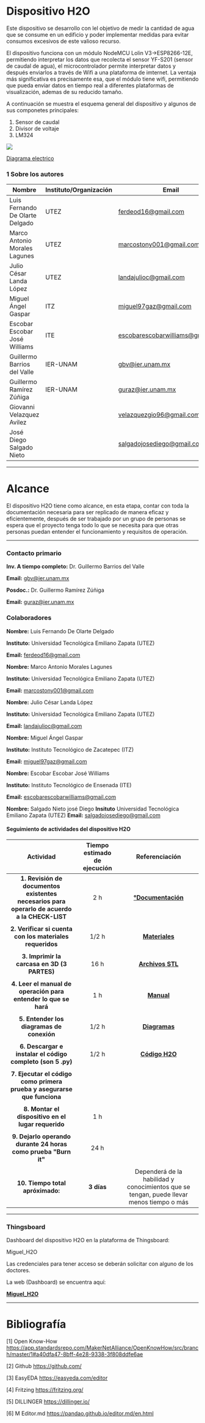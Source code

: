 # Dispositivo H2O

Este dispositivo se desarrollo con lel objetivo de medir la cantidad de agua que se consume en un edificio y poder implementar medidas para evitar consumos excesivos de este valioso recurso.

El dispositivo funciona con un módulo NodeMCU Lolin V3→ESP8266-12E, permitiendo interpretar los datos que recolecta el sensor YF-S201 (sensor de caudal de agua), el microcontrolador  permite interpretar datos y después enviarlos a través de Wifi a una plataforma de imternet. La ventaja más significativa es precisamente esa, que el módulo tiene wifi, permitiendo que pueda enviar datos en tiempo real a diferentes plataformas de visualización, ademas de su reducido tamaño.

A continuación se muestra el esquema general del dispositivo y algunos de sus componetes principales:

1. Sensor de caudal
2. Divisor de voltaje
3. LM324

![](https://github.com/Dispositivos-Edificio-Bioclimatico/DH2O/blob/master/Imagenes/h20_esquema_gral.png?raw=true)

[Diagrama electrico](https://github.com/Dispositivos-Edificio-Bioclimatico/DH2O/blob/master/Diagramas/DispositivoH2O1Esquem%C3%A1tico.pdf)


### 1 Sobre los autores

|Nombre|Instituto/Organización|Email|
| ------------ | ------------ | ------------ |
|Luis Fernando De Olarte Delgado|UTEZ|ferdeod16@gmail.com|
|Marco Antonio Morales Lagunes|UTEZ|marcostony001@gmail.com|
|Julio César Landa López|UTEZ|landajulioc@gmail.com|
|Miguel Ángel Gaspar|ITZ|miguel97gaz@gmail.com|
|Escobar Escobar José Williams|ITE|escobarescobarwilliams@gmail.com|
|Guillermo Barrios del Valle|IER-UNAM|gbv@ier.unam.mx|
|Guillermo Ramírez Zúñiga|IER-UNAM|guraz@ier.unam.mx|
|Giovanni Velazquez Avilez||velazquezgio96@gmail.com|
|José Diego Salgado Nieto||salgadojosediego@gmail.com|

------------

# Alcance

El dispositivo H2O tiene como alcance, en esta etapa, contar con toda la documentación necesaria para ser replicado de manera eficaz y eficientemente, después de ser trabajado por un grupo de personas se espera que el proyecto tenga todo lo que se necesita para que otras personas puedan entender el funcionamiento y requisitos de operación.

------------


### Contacto primario

**Inv. A tiempo completo:** Dr. Guillermo Barrios del Valle

**Email:** gbv@ier.unam.mx



**Posdoc.:** Dr. Guillermo Ramírez Zúñiga

**Email:** guraz@ier.unam.mx

### Colaboradores

**Nombre:** Luis Fernando De Olarte Delgado

**Instituto:** Universidad Tecnológica Emiliano Zapata (UTEZ)

**Email:** ferdeod16@gmail.com



**Nombre:** Marco Antonio Morales Lagunes

**Instituto:** Universidad Tecnológica Emiliano Zapata (UTEZ)

**Email:** marcostony001@gmail.com



**Nombre:** Julio César Landa López

**Instituto:** Universidad Tecnológica Emiliano Zapata (UTEZ)

**Email:** landajulioc@gmail.com



**Nombre:** Miguel Ángel Gaspar

**Instituto:** Instituto Tecnológico de Zacatepec (ITZ)

**Email:** miguel97gaz@gmail.com



**Nombre:** Escobar Escobar José Williams

**Instituto:** Instituto Tecnológico de Ensenada (ITE)

**Email:** escobarescobarwilliams@gmail.com


**Nombre:** Salgado Nieto josé Diego
**Insituto** Universidad Tecnológica Emiliano Zapata (UTEZ)
**Email:** salgadojosediego@gmail.com




#### Seguimiento de actividades del dispositivo H2O

|**Actividad**|**Tiempo estimado de ejecución**|**Referenciación**|
| :------------: | :------------: | :------------: |
|**1. Revisión de documentos existentes necesarios para operarlo de acuerdo a la CHECK-LIST**|2 h|[**°Documentación**](https://github.com/Dispositivos-Edificio-Bioclimatico/SensorH2O/tree/master/Documentacion) |
|   |   |   |
|**2. Verificar si cuenta con los materiales requeridos**|1/2 h|[**Materiales**](https://github.com/Dispositivos-Edificio-Bioclimatico/DH2O/tree/master/Documentacion/Materiales)|
|   |   |   |
|**3. Imprimir la carcasa en 3D (3 PARTES)**|16 h|[**Archivos STL**](https://github.com/Dispositivos-Edificio-Bioclimatico/DH2O/tree/master/carcasa)|
|   |   |   |
|**4. Leer el manual de operación para entender lo que se hará**|1 h|[**Manual**](https://github.com/Dispositivos-Edificio-Bioclimatico/DH2O/blob/master/Documentacion/Manuales/ManualDeOperacion.md)|
|   |   |   |
|**5. Entender los diagramas de conexión**|1/2 h|[**Diagramas**](https://github.com/Dispositivos-Edificio-Bioclimatico/DH2O/blob/master/Diagramas/H2O-Esquem%C3%A1tico_2023ver2-KiCad.pdf)|
|   |   |   |
|**6. Descargar e instalar el código completo (son 5 .py)**|1/2 h|[**Código H2O**](https://github.com/Dispositivos-Edificio-Bioclimatico/DH2O/tree/master/codigo)|
|   |   |   |
|**7. Ejecutar el código como primera prueba y asegurarse que funciona**|   |   |
|   |   |   |
|**8. Montar el dispositivo en el lugar requerido**|1 h|   |
|   |   |   |
|**9. Dejarlo operando durante 24 horas como prueba "Burn it"**|24 h|   |
|   |   |   |
|**10. Tiempo total apróximado:**|**3 días**|Dependerá de la habilidad y conocimientos que se tengan, puede llevar menos tiempo o más|

------------

### Thingsboard

Dashboard del dispositivo H2O en la plataforma de Thingsboard:

Miguel_H2O

Las credenciales para tener acceso se deberán solicitar con alguno de los doctores.

La web (Dashboard) se encuentra aquí:

[**Miguel_H2O**](http://iot.ier.unam.mx:8080/dashboard/5825dc60-059e-11eb-9c3f-d1ead9980bc3?publicId=0e7066c0-6e70-11e8-b1f3-991d62d050bd)

------------

# Bibliografía

[1] Open Know-How
https://app.standardsrepo.com/MakerNetAlliance/OpenKnowHow/src/branch/master/1#a40dfa47-8bff-4e28-9338-3f808ddfe6ae

[2] Github
https://github.com/

[3] EasyEDA
https://easyeda.com/editor

[4] Fritzing
https://fritzing.org/

[5] DILLINGER
https://dillinger.io/

[6] M Editor.md
https://pandao.github.io/editor.md/en.html

